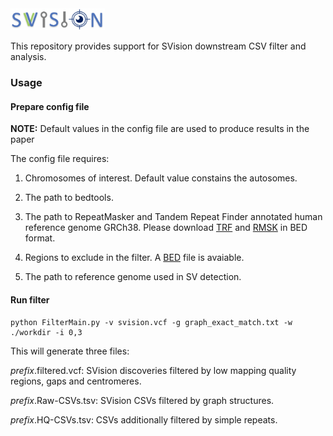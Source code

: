 
<div align=left><img width=30% height=30% src="https://github.com/xjtu-omics/SVision/blob/master/supports/svision-logo.png"/></div>

This repository provides support for SVision downstream CSV filter and analysis.


### Usage

#### Prepare config file

**NOTE:** Default values in the config file are used to produce results in the paper

The config file requires: 

1. Chromosomes of interest. Default value constains the autosomes.
2. The path to bedtools.
3. The path to RepeatMasker and Tandem Repeat Finder annotated human reference genome GRCh38. Please download [TRF](https://drive.google.com/file/d/17w_aKnAsU1dFxSmwQ3PfIArENjMOiZys/view?usp=sharing) 
   and [RMSK](https://drive.google.com/file/d/1QCpQLIEP-b0ApL2HwPdl1ehD6thxyZpq/view?usp=sharing) in BED format.
   
4. Regions to exclude in the filter. A [BED](https://github.com/jiadong324/SVisionUtils/blob/master/supports/grch38.exclude_regions_cen.bed) file is avaiable.
5. The path to reference genome used in SV detection. 

#### Run filter


```
python FilterMain.py -v svision.vcf -g graph_exact_match.txt -w ./workdir -i 0,3
```

This will generate three files:

*prefix*.filtered.vcf: SVision discoveries filtered by low mapping quality regions, gaps and centromeres.

*prefix*.Raw-CSVs.tsv: SVision CSVs filtered by graph structures.

*prefix*.HQ-CSVs.tsv: CSVs additionally filtered by simple repeats.

